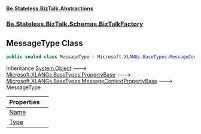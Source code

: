 #### [Be.Stateless.BizTalk.Abstractions](README.md 'README')
### [Be.Stateless.BizTalk.Schemas.BizTalkFactory](Be.Stateless.BizTalk.Schemas.BizTalkFactory.md 'Be.Stateless.BizTalk.Schemas.BizTalkFactory')

## MessageType Class

```csharp
public sealed class MessageType : Microsoft.XLANGs.BaseTypes.MessageContextPropertyBase
```

Inheritance [System.Object](https://docs.microsoft.com/en-us/dotnet/api/System.Object 'System.Object') &#129106; [Microsoft.XLANGs.BaseTypes.PropertyBase](https://docs.microsoft.com/en-us/dotnet/api/Microsoft.XLANGs.BaseTypes.PropertyBase 'Microsoft.XLANGs.BaseTypes.PropertyBase') &#129106; [Microsoft.XLANGs.BaseTypes.MessageContextPropertyBase](https://docs.microsoft.com/en-us/dotnet/api/Microsoft.XLANGs.BaseTypes.MessageContextPropertyBase 'Microsoft.XLANGs.BaseTypes.MessageContextPropertyBase') &#129106; MessageType

| Properties | |
| :--- | :--- |
| [Name](MessageType.Name.md 'Be.Stateless.BizTalk.Schemas.BizTalkFactory.MessageType.Name') | |
| [Type](MessageType.Type.md 'Be.Stateless.BizTalk.Schemas.BizTalkFactory.MessageType.Type') | |
